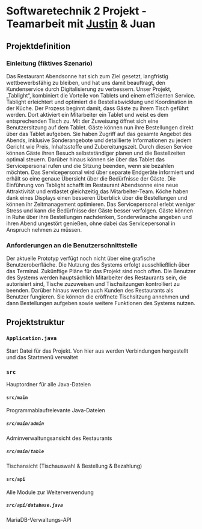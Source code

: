 # Softwaretechnik 2 Projekt - Teamarbeit mit <a href="https://github.com/JHikyu">Justin</a> & Juan
## Projektdefinition

### Einleitung (fiktives Szenario)

Das Restaurant Abendsonne hat sich zum Ziel gesetzt, langfristig
wettbewerbsfähig zu bleiben, und hat uns damit beauftragt, den
Kundenservice durch Digitalisierung zu verbessern. Unser Projekt,
„Tablight“, kombiniert die Vorteile von Tablets und einem effizienten
Service. Tablight erleichtert und optimiert die Bestellabwicklung und
Koordination in der Küche.
Der Prozess beginnt damit, dass Gäste zu ihrem Tisch geführt werden.
Dort aktiviert ein Mitarbeiter ein Tablet und weist es dem
entsprechenden Tisch zu. Mit der Zuweisung öffnet sich eine
Benutzersitzung auf dem Tablet. Gäste können nun ihre Bestellungen
direkt über das Tablet aufgeben. Sie haben Zugriff auf das gesamte
Angebot des Abends, inklusive Sonderangebote und detaillierte
Informationen zu jedem Gericht wie Preis, Inhaltsstoffe und
Zubereitungszeit.
Durch diesen Service können Gäste ihren Besuch selbstständiger planen
und die Bestellzeiten optimal steuern. Darüber hinaus können sie über
das Tablet das Servicepersonal rufen und die Sitzung beenden, wenn sie
bezahlen möchten. Das Servicepersonal wird über separate Endgeräte
informiert und erhält so eine genaue Übersicht über die Bedürfnisse der
Gäste.
Die Einführung von Tablight schafft im Restaurant Abendsonne eine
neue Attraktivität und entlastet gleichzeitig das Mitarbeiter-Team. Köche
haben dank eines Displays einen besseren Überblick über die
Bestellungen und können ihr Zeitmanagement optimieren. Das
Servicepersonal erlebt weniger Stress und kann die Bedürfnisse der
Gäste besser verfolgen. Gäste können in Ruhe über ihre Bestellungen
nachdenken, Sonderwünsche angeben und ihren Abend ungestört
genießen, ohne dabei das Servicepersonal in Anspruch nehmen zu
müssen.

### Anforderungen an die Benutzerschnittstelle

Der aktuelle Prototyp verfügt noch nicht über eine grafische Benutzeroberfläche.
Die Nutzung des Systems erfolgt ausschließlich über das Terminal. Zukünftige Pläne
für das Projekt sind noch offen.
Die Benutzer des Systems werden hauptsächlich Mitarbeiter des Restaurants sein,
die autorisiert sind, Tische zuzuweisen und Tischsitzungen kontrolliert zu beenden.
Darüber hinaus werden auch Kunden des Restaurants als Benutzer fungieren. Sie
können die eröffnete Tischsitzung annehmen und dann Bestellungen aufgeben
sowie weitere Funktionen des Systems nutzen.

## Projektstruktur

### `Application.java`

Start Datei für das Projekt. Von hier aus werden Verbindungen hergestellt und das Startmenü verwaltet

### `src`

Hauptordner für alle Java-Dateien

#### `src/main`

Programmablaufrelevante Java-Dateien

##### `src/main/admin`

Adminverwaltungsansicht des Restaurants

##### `src/main/table`

Tischansicht (Tischauswahl & Bestellung & Bezahlung)

#### `src/api`

Alle Module zur Weiterverwendung

##### `src/api/database.java`

MariaDB-Verwaltungs-API
